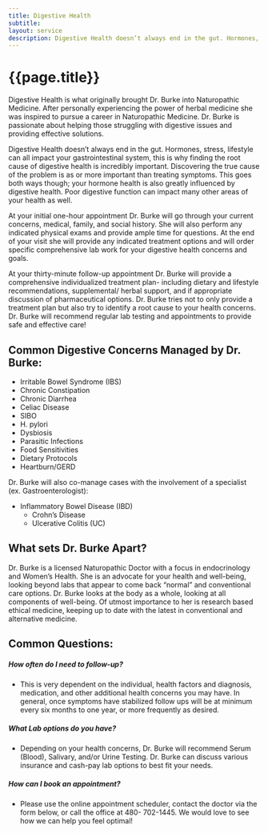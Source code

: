 ```yaml
---
title: Digestive Health
subtitle: 
layout: service
description: Digestive Health doesn’t always end in the gut. Hormones, stress, lifestyle can all impact your gastrointestinal system, this is why finding...
---
```

# {{page.title}}

Digestive Health is what originally brought Dr. Burke into Naturopathic Medicine. After personally experiencing the power of herbal medicine she was inspired to pursue a career in Naturopathic Medicine. Dr. Burke is passionate about helping those struggling with digestive issues and providing effective solutions.

Digestive Health doesn’t always end in the gut. Hormones, stress, lifestyle can all impact your gastrointestinal system, this is why finding the root cause of digestive health is incredibly important. Discovering the true cause of the problem is as or more important than treating symptoms. This goes both ways though; your hormone health is also greatly influenced by digestive health. Poor digestive function can impact many other areas of your health as well.

At your initial one-hour appointment Dr. Burke will go through your current concerns, medical, family, and social history. She will also perform any indicated physical exams and provide ample time for questions. At the end of your visit she will provide any indicated treatment options and will order specific comprehensive lab work for your digestive health concerns and goals.

At your thirty-minute follow-up appointment Dr. Burke will provide a comprehensive individualized treatment plan- including dietary and lifestyle recommendations, supplemental/ herbal support, and if appropriate discussion of pharmaceutical options. Dr. Burke tries not to only provide a treatment plan but also try to identify a root cause to your health concerns. Dr. Burke will recommend regular lab testing and appointments to provide safe and effective care!
## Common Digestive Concerns Managed by Dr. Burke:

* Irritable Bowel Syndrome (IBS)
* Chronic Constipation
* Chronic Diarrhea
* Celiac Disease
* SIBO
* H. pylori
* Dysbiosis
* Parasitic Infections
* Food Sensitivities
* Dietary Protocols
* Heartburn/GERD

Dr. Burke will also co-manage cases with the involvement of a specialist (ex. Gastroenterologist):

* Inflammatory Bowel Disease (IBD)
    * Crohn’s Disease
    * Ulcerative Colitis (UC)

## What sets Dr. Burke Apart?

Dr. Burke is a licensed Naturopathic Doctor with a focus in endocrinology and Women’s Health. She is an advocate for your health and well-being, looking beyond labs that appear to come back “normal” and conventional care options. Dr. Burke looks at the body as a whole, looking at all components of well-being. Of utmost importance to her is research based ethical medicine, keeping up to date with the latest in conventional and alternative medicine. 

## Common Questions:
##### How often do I need to follow-up?

* This is very dependent on the individual, health factors and diagnosis, medication, and other additional health concerns you may have. In general, once symptoms have stabilized follow ups will be at minimum every six months to one year, or more frequently as desired. 

##### What Lab options do you have?

* Depending on your health concerns, Dr. Burke will recommend Serum (Blood), Salivary, and/or Urine Testing. Dr. Burke can discuss various insurance and cash-pay lab options to best fit your needs. 

##### How can I book an appointment?

* Please use the online appointment scheduler, contact the doctor via the form below, or call the office at 480- 702-1445. We would love to see how we can help you feel optimal!